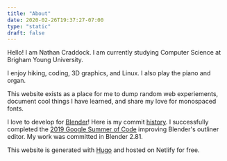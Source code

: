 ```yaml
---
title: "About"
date: 2020-02-26T19:37:27-07:00
type: "static"
draft: false
---
```


Hello! I am Nathan Craddock. I am currently studying Computer Science at Brigham Young University.

I enjoy hiking, coding, 3D graphics, and Linux. I also play the piano and organ.

This website exists as a place for me to dump random web experiements, document cool things I have learned, and share my love for monospaced fonts.

I love to develop for [Blender](https://www.blender.org)! Here is my commit [history](https://miikahweb.com/en/blender/git-statistics/developers/Zachman). I successfully completed the [2019 Google Summer of Code](https://summerofcode.withgoogle.com/archive/2019/projects/5416561530109952/) improving Blender's outliner editor. My work was committed in Blender 2.81.

This website is generated with [Hugo](https://gohugo.io) and hosted on Netlify for free.
